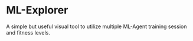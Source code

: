 # ML-Explorer
A simple but useful visual tool to utilize multiple ML-Agent training session and fitness levels.
